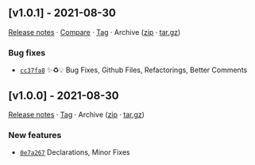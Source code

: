 ## [v1.0.1] - 2021-08-30

[Release notes](https://github.com/kaaaxcreators/create/releases/tag/v1.0.1) · [Compare](https://github.com/kaaaxcreators/create/compare/v1.0.0...v1.0.1) · [Tag](https://github.com/kaaaxcreators/create/tree/v1.0.1) · Archive ([zip](https://github.com/kaaaxcreators/create/archive/v1.0.1.zip) · [tar.gz](https://github.com/kaaaxcreators/create/archive/v1.0.1.tar.gz))

### Bug fixes

- [`cc37fa8`](https://github.com/kaaaxcreators/create/commit/cc37fa8) ✨♻️💡 Bug Fixes, Github Files, Refactorings, Better Comments

## [v1.0.0] - 2021-08-30

[Release notes](https://github.com/kaaaxcreators/create/releases/tag/v1.0.0) · [Tag](https://github.com/kaaaxcreators/create/tree/v1.0.0) · Archive ([zip](https://github.com/kaaaxcreators/create/archive/v1.0.0.zip) · [tar.gz](https://github.com/kaaaxcreators/create/archive/v1.0.0.tar.gz))

### New features

- [`0e7a267`](https://github.com/kaaaxcreators/create/commit/0e7a267)  Declarations, Minor Fixes
